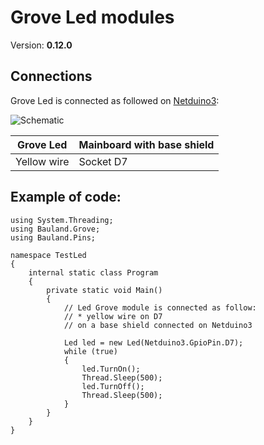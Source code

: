 # Grove Led modules
Version: __0.12.0__

## Connections ##
Grove Led is connected as followed on [Netduino3](http://docs.ghielectronics.com/hardware/legacy_products/gadgeteer/fez_cerberus.html):

![Schematic](Led-Netduino3-with-base-shield.jpg)

Grove Led | Mainboard with base shield
---------------- | ----------
Yellow wire | Socket D7

## Example of code:
```CSharp
using System.Threading;
using Bauland.Grove;
using Bauland.Pins;

namespace TestLed
{
    internal static class Program
    {
        private static void Main()
        {
            // Led Grove module is connected as follow:
            // * yellow wire on D7
            // on a base shield connected on Netduino3 

            Led led = new Led(Netduino3.GpioPin.D7);
            while (true)
            {
                led.TurnOn();
                Thread.Sleep(500);
                led.TurnOff();
                Thread.Sleep(500);
            }
        }
    }
}
```

